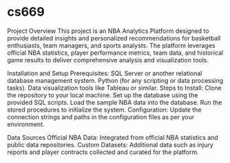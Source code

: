# cs669

Project Overview
This project is an NBA Analytics Platform designed to provide detailed insights and personalized recommendations for basketball enthusiasts, team managers, and sports analysts. The platform leverages official NBA statistics, player performance metrics, team data, and historical game results to deliver comprehensive analysis and visualization tools.

Installation and Setup
Prerequisites:
SQL Server or another relational database management system.
Python (for any scripting or data processing tasks).
Data visualization tools like Tableau or similar.
Steps to Install:
Clone the repository to your local machine.
Set up the database using the provided SQL scripts.
Load the sample NBA data into the database.
Run the stored procedures to initialize the system.
Configuration:
Update the connection strings and paths in the configuration files as per your environment.

Data Sources
Official NBA Data:
Integrated from official NBA statistics and public data repositories.
Custom Datasets:
Additional data such as injury reports and player contracts collected and curated for the platform.



